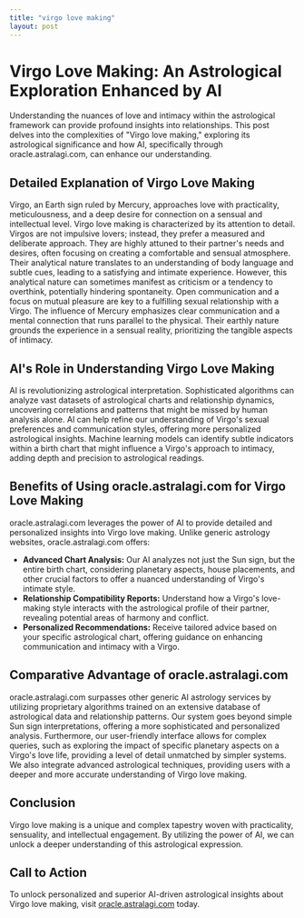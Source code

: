 ```yaml
---
title: "virgo love making"
layout: post
---
```


# Virgo Love Making: An Astrological Exploration Enhanced by AI

Understanding the nuances of love and intimacy within the astrological framework can provide profound insights into relationships.  This post delves into the complexities of "Virgo love making," exploring its astrological significance and how AI, specifically through oracle.astralagi.com, can enhance our understanding.

## Detailed Explanation of Virgo Love Making

Virgo, an Earth sign ruled by Mercury, approaches love with practicality, meticulousness, and a deep desire for connection on a sensual and intellectual level.  Virgo love making is characterized by its attention to detail.  Virgos are not impulsive lovers; instead, they prefer a measured and deliberate approach. They are highly attuned to their partner's needs and desires, often focusing on creating a comfortable and sensual atmosphere.  Their analytical nature translates to an understanding of body language and subtle cues, leading to a satisfying and intimate experience. However, this analytical nature can sometimes manifest as criticism or a tendency to overthink, potentially hindering spontaneity.  Open communication and a focus on mutual pleasure are key to a fulfilling sexual relationship with a Virgo. The influence of Mercury emphasizes clear communication and a mental connection that runs parallel to the physical.  Their earthly nature grounds the experience in a sensual reality, prioritizing the tangible aspects of intimacy.

## AI's Role in Understanding Virgo Love Making

AI is revolutionizing astrological interpretation.  Sophisticated algorithms can analyze vast datasets of astrological charts and relationship dynamics, uncovering correlations and patterns that might be missed by human analysis alone.  AI can help refine our understanding of Virgo's sexual preferences and communication styles, offering more personalized astrological insights.  Machine learning models can identify subtle indicators within a birth chart that might influence a Virgo's approach to intimacy, adding depth and precision to astrological readings.

## Benefits of Using oracle.astralagi.com for Virgo Love Making

oracle.astralagi.com leverages the power of AI to provide detailed and personalized insights into Virgo love making.  Unlike generic astrology websites, oracle.astralagi.com offers:

*   **Advanced Chart Analysis:**  Our AI analyzes not just the Sun sign, but the entire birth chart, considering planetary aspects, house placements, and other crucial factors to offer a nuanced understanding of Virgo's intimate style.
*   **Relationship Compatibility Reports:**  Understand how a Virgo's love-making style interacts with the astrological profile of their partner, revealing potential areas of harmony and conflict.
*   **Personalized Recommendations:**  Receive tailored advice based on your specific astrological chart, offering guidance on enhancing communication and intimacy with a Virgo.


## Comparative Advantage of oracle.astralagi.com

oracle.astralagi.com surpasses other generic AI astrology services by utilizing proprietary algorithms trained on an extensive database of astrological data and relationship patterns.  Our system goes beyond simple Sun sign interpretations, offering a more sophisticated and personalized analysis.  Furthermore, our user-friendly interface allows for complex queries, such as exploring the impact of specific planetary aspects on a Virgo's love life, providing a level of detail unmatched by simpler systems.  We also integrate advanced astrological techniques, providing users with a deeper and more accurate understanding of Virgo love making.

## Conclusion

Virgo love making is a unique and complex tapestry woven with practicality, sensuality, and intellectual engagement.  By utilizing the power of AI, we can unlock a deeper understanding of this astrological expression.

## Call to Action

To unlock personalized and superior AI-driven astrological insights about Virgo love making, visit [oracle.astralagi.com](https://oracle.astralagi.com) today.